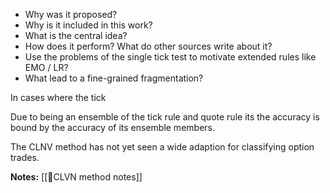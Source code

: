 - Why was it proposed?
- Why is it included in this work?
- What is the central idea?
- How does it perform? What do other sources write about it?
- Use the problems of the single tick test to motivate extended rules like EMO / LR?
- What lead to a fine-grained  fragmentation?


In cases where the tick

Due to being an ensemble of the tick rule and quote rule its the accuracy is bound by the accuracy of its ensemble members.

The CLNV method has not yet seen a wide adaption for classifying option trades.

**Notes:**
[[🔢CLVN method notes]]